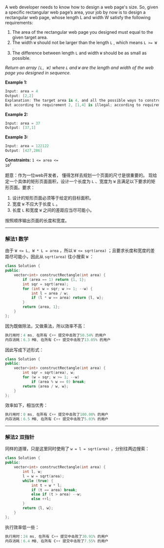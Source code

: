 A web developer needs to know how to design a web page's size. So, given a specific rectangular web page’s area, your job by now is to design a rectangular web page, whose length L and width W satisfy the following requirements:
1. The area of the rectangular web page you designed must equal to the given target area.
 2. The width `W` should not be larger than the length `L` , which means `L >= W` .
  3. The difference between length `L` and width `W` should be as small as possible.

*Return an array `[L, W]` where `L` and `W` are the length and width of the web page you designed in sequence.*

 

**Example 1:**

```swift
Input: area = 4
Output: [2,2]
Explanation: The target area is 4, and all the possible ways to construct it are [1,4], [2,2], [4,1]. 
But according to requirement 2, [1,4] is illegal; according to requirement 3,  [4,1] is not optimal compared to [2,2]. So the length L is 2, and the width W is 2.
```

**Example 2:**

```swift
Input: area = 37
Output: [37,1]
```

**Example 3:**

```swift
Input: area = 122122
Output: [427,286]
```

 

**Constraints:** <code>1 <= area <= 10<sup>7</sup></code>

题意：作为一位web开发者， 懂得怎样去规划一个页面的尺寸是很重要的。 现给定一个具体的矩形页面面积，设计一个长度为 `L` 、宽度为 `W` 且满足以下要求的矩形页面。要求：
1. 设计的矩形页面必须等于给定的目标面积。 
2. 宽度 `W` 不应大于长度 `L` 。 
3. 长度 `L` 和宽度 `W` 之间的差距应当尽可能小。

按照顺序输出页面的长度和宽度。

----
### 解法1 数学
由于 `W <= L, W * L = area` ，所以 `W <= sqrt(area)` ；且要求长度和宽度的差距尽可能小，因此从 `sqrt(area)` 往小搜索 `W` ：
```cpp
class Solution {
public:
    vector<int> constructRectangle(int area) {
        if (area == 1) return {1, 1};
        int sqr = sqrt(area);
        for (int w = sqr; w >= 1; --w) {
            int l = area / w;
            if (l * w == area) return {l, w};
        }
        return {area, 1};
    }
};
```
因为既做除法，又做乘法，所以效率不高：
```cpp
执行用时：4 ms, 在所有 C++ 提交中击败了50.54% 的用户
内存消耗：6.3 MB, 在所有 C++ 提交中击败了13.05% 的用户
```
因此写成下述形式：
```cpp
class Solution {
public:
    vector<int> constructRectangle(int area) { 
        int sqr = sqrt(area), w;
        for (w = sqr; w >= 1; --w) 
        	if (area % w == 0) break;
        return {area / w, w};
    }
};
```
 效率如下，相当优秀：
```cpp
执行用时：0 ms, 在所有 C++ 提交中击败了100.00% 的用户
内存消耗：6.5 MB, 在所有 C++ 提交中击败了5.03% 的用户
```
---
### 解法2 双指针
同样的道理，只是这里同时使用了 `w = l = sqrt(area)` ，分别往两边搜索：
```cpp
class Solution {
public:
    vector<int> constructRectangle(int area) { 
        int l, w;
        l = w = sqrt(area);
        while (true) {
            int t = w * l;
            if (t == area) break;
            else if (t > area) --w;
            else ++l;
        }
        return {l, w};
    }
};
```
执行效率低一些：
```cpp
执行用时：24 ms, 在所有 C++ 提交中击败了30.91% 的用户
内存消耗：6.4 MB, 在所有 C++ 提交中击败了7.55% 的用户
```
